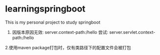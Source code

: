 # learningspringboot
This is my personal project to study springboot

1. 因版本原因无效: server.context-path:/hello
尝试: server.servlet.context-path:/hello

2.使用maven package打包时，仅有类路径下的配置文件会被打包
